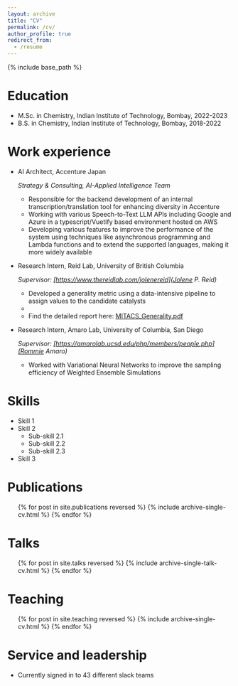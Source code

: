 ```yaml
---
layout: archive
title: "CV"
permalink: /cv/
author_profile: true
redirect_from:
  - /resume
---
```


{% include base_path %}

Education
======
* M.Sc. in Chemistry, Indian Institute of Technology, Bombay, 2022-2023
* B.S. in Chemistry, Indian Institute of Technology, Bombay, 2018-2022

Work experience
======
* AI Architect, Accenture Japan

  _Strategy & Consulting, AI-Applied Intelligence Team_
  * Responsible for the backend development of an internal transcription/translation tool for enhancing diversity in Accenture
  * Working with various Speech-to-Text LLM APIs including Google and Azure in a typescript/Vuetify based environment hosted on AWS
  * Developing various features to improve the performance of the system using techniques like asynchronous programming and Lambda functions and to extend the supported languages, making it more widely available

* Research Intern, Reid Lab, University of British Columbia

  _Supervisor: [https://www.thereidlab.com/jolenereid](Jolene P. Reid)_
  * Developed a generality metric using a data-intensive pipeline to assign values to the candidate catalysts
  * 
  * Find the detailed report here: [MITACS_Generality.pdf](https://sthakurr.github.io/files/MITACS_Project_Report__Catalyst_Generality.pdf)


* Research Intern, Amaro Lab, University of Columbia, San Diego

  _Supervisor: [https://amarolab.ucsd.edu/php/members/people.php](Rommie Amaro)_
  * Worked with Variational Neural Networks to improve the sampling efficiency of Weighted Ensemble Simulations
  
Skills
======
* Skill 1
* Skill 2
  * Sub-skill 2.1
  * Sub-skill 2.2
  * Sub-skill 2.3
* Skill 3

Publications
======
  <ul>{% for post in site.publications reversed %}
    {% include archive-single-cv.html %}
  {% endfor %}</ul>
  
Talks
======
  <ul>{% for post in site.talks reversed %}
    {% include archive-single-talk-cv.html  %}
  {% endfor %}</ul>
  
Teaching
======
  <ul>{% for post in site.teaching reversed %}
    {% include archive-single-cv.html %}
  {% endfor %}</ul>
  
Service and leadership
======
* Currently signed in to 43 different slack teams
